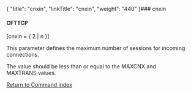 {
    "title": "cnxin",
    "linkTitle": "cnxin",
    "weight": "440"
}### <span id="cnxin"></span>cnxin

#### CFTTCP

\[cnxin = { 2 | n }\]

This parameter defines the maximum number of sessions for incoming connections.

The value should be less than or equal to the MAXCNX and MAXTRANS values.

[Return to Command index](../../)
